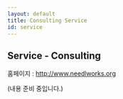 ```yaml
---
layout: default
title: Consulting Service
id: service
---
```


## Service - Consulting

홈페이지 : <http://www.needlworks.org>

(내용 준비 중입니다.)

